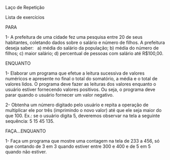 Laço de Repetição 

Lista de exercícios 

PARA

1- A prefeitura de uma cidade fez uma pesquisa entre 20 de seus habitantes,
coletando dados sobre o salário e número de filhos. A prefeitura deseja saber:  
a) média do salário da população;
b) média do número de filhos;
c) maior salário;
d) percentual de pessoas com salário até R$100,00.

ENQUANTO

1- Elaborar um programa que efetue a leitura sucessiva de valores numéricos e
apresente no final o total do somatório, a média e o total de valores lidos. O programa
deve fazer as leituras dos valores enquanto o usuário estiver fornecendo valores
positivos. Ou seja, o programa deve parar quando o usuário fornecer um valor
negativo.

2- Obtenha um número digitado pelo usuário e repita a operação de multiplicar ele por
três (imprimindo o novo valor) até que ele seja maior do que 100. Ex.: se o usuário
digita 5, deveremos observar na tela a seguinte sequência: 5 15 45 135.

FAÇA...ENQUANTO

1- Faça um programa que mostre uma contagem na tela de 233 a 456, só que
contando de 3 em 3 quando estiver entre 300 e 400 e de 5 em 5 quando não estiver.
